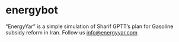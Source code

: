 # energybot
“EnergyYar” is a simple simulation of Sharif GPTT’s plan for Gasoline subsidy reform in Iran. Follow us info@energyyar.com
